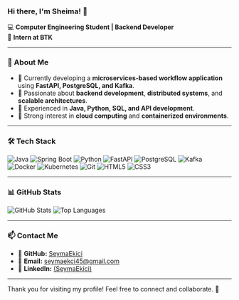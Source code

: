 ### Hi there, I'm Sheima! 👋

💻 **Computer Engineering Student | Backend Developer**  
📍 **Intern at BTK**  

---

### 🚀 About Me
- 🔹 Currently developing a **microservices-based workflow application** using **FastAPI, PostgreSQL, and Kafka**.
- 🔹 Passionate about **backend development**, **distributed systems**, and **scalable architectures**.
- 🔹 Experienced in **Java, Python, SQL, and API development**.
- 🔹 Strong interest in **cloud computing** and **containerized environments**.

---

### 🛠 Tech Stack
![Java](https://img.shields.io/badge/Java-007396?style=for-the-badge&logo=java&logoColor=white)
![Spring Boot](https://img.shields.io/badge/Spring_Boot-6DB33F?style=for-the-badge&logo=spring-boot&logoColor=white)
![Python](https://img.shields.io/badge/-Python-3776AB?style=flat&logo=python&logoColor=white)
![FastAPI](https://img.shields.io/badge/-FastAPI-009688?style=flat&logo=fastapi&logoColor=white)
![PostgreSQL](https://img.shields.io/badge/-PostgreSQL-336791?style=flat&logo=postgresql&logoColor=white)
![Kafka](https://img.shields.io/badge/-Apache%20Kafka-231F20?style=flat&logo=apache-kafka&logoColor=white)
![Docker](https://img.shields.io/badge/-Docker-2496ED?style=flat&logo=docker&logoColor=white)
![Kubernetes](https://img.shields.io/badge/-Kubernetes-326CE5?style=flat&logo=kubernetes&logoColor=white)
![Git](https://img.shields.io/badge/-Git-F05032?style=flat&logo=git&logoColor=white)
![HTML5](https://img.shields.io/badge/HTML5-E34F26?style=for-the-badge&logo=html5&logoColor=white)
![CSS3](https://img.shields.io/badge/CSS3-1572B6?style=for-the-badge&logo=css3&logoColor=white)

---

### 📊 GitHub Stats
![GitHub Stats](https://github-readme-stats.vercel.app/api?username=mervesahin02&show_icons=true&theme=radical)
![Top Languages](https://github-readme-stats.vercel.app/api/top-langs/?username=mervesahin02&layout=compact&theme=radical)

---

### 📫 Contact Me
- 💼 **GitHub:** [SeymaEkici](https://github.com/SeymaEkici)
- 📩 **Email:** seymaekci45@gmail.com
- 🔗 **LinkedIn:** [(SeymaEkici)](https://www.linkedin.com/in/şeyma-ekici-b2679a244/)

---

Thank you for visiting my profile! Feel free to connect and collaborate. 🚀
